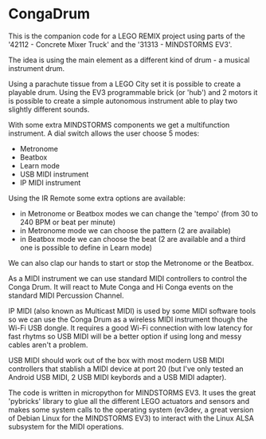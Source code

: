 # CongaDrum

This is the companion code for a LEGO REMIX project using parts of the '42112 - Concrete Mixer Truck'
and the '31313 - MINDSTORMS EV3'.

The idea is using the main element as a different kind of drum - a musical instrument drum.

Using a parachute tissue from a LEGO City set it is possible to create a playable drum. Using the EV3
programmable brick (or 'hub') and 2 motors it is possible to create a simple autonomous instrument able
to play two slightly different sounds.

With some extra MINDSTORMS components we get a multifunction instrument. A dial switch allows the user
choose 5 modes:
- Metronome
- Beatbox
- Learn mode
- USB MIDI instrument
- IP MIDI instrument

Using the IR Remote some extra options are available:
- in Metronome or Beatbox modes we can change the 'tempo' (from 30 to 240 BPM or beat per minute)
- in Metronome mode we can choose the pattern (2 are available)
- in Beatbox mode we can choose the beat (2 are available and a third one is possible to define 
in Learn mode)

We can also clap our hands to start or stop the Metronome or the Beatbox.

As a MIDI instrument we can use standard MIDI controllers to control the Conga Drum. It will react
to Mute Conga and Hi Conga events on the standard MIDI Percussion Channel.

IP MIDI (also known as Multicast MIDI) is used by some MIDI software tools so we can use the 
Conga Drum as a wireless MIDI instrument though the Wi-Fi USB dongle. It requires a good Wi-Fi
connection with low latency for fast rhytms so USB MIDI will be a better option if using long and
messy cables aren't a problem.

USB MIDI should work out of the box with most modern USB MIDI controllers that stablish a MIDI
device at port 20 (but I've only tested an Android USB MIDI, 2 USB MIDI keybords and a USB MIDI
adapter).

The code is written in micropython for MINDSTORMS EV3. It uses the great 'pybricks' library to
glue all the different LEGO actuators and sensors and makes some system calls to the operating
system (ev3dev, a great version of Debian Linux for the MINDSTORMS EV3) to interact with the
Linux ALSA subsystem for the MIDI operations.
